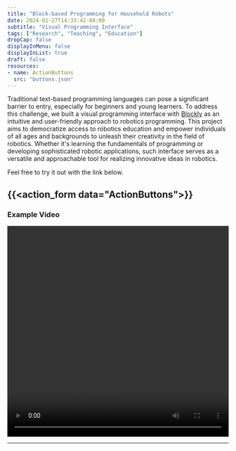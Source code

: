 ```yaml
---
title: "Block-based Programming for Household Robots"
date: 2024-01-27T14:33:42-04:00
subtitle: "Visual Programming Interface"
tags: ["Research", "Teaching", "Education"]
dropCap: false
displayInMenu: false
displayInList: true
draft: false
resources:
- name: ActionButtons
  src: "buttons.json"
---
```



<!-- ![blockly](https://developers.google.com/static/blockly/images/logos/logo_built_on_dark_with_bg.png) -->
Traditional text-based programming languages can pose a significant barrier to entry, especially for beginners and young learners. To address this challenge, we built a visual programming interface with [Blockly](https://developers.google.com/blockly) as an intuitive and user-friendly approach to robotics programming. This project aims to democratize access to robotics education and empower individuals of all ages and backgrounds to unleash their creativity in the field of robotics. Whether it's learning the fundamentals of programming or developing sophisticated robotic applications, such interface serves as a versatile and approachable tool for realizing innovative ideas in robotics.

Feel free to try it out with the link below.

{{<action_form data="ActionButtons">}}
---

<!--more-->
### Example Video
<video width="100%" height="480" controls>
  <source src="https://iris.informatik.uni-bremen.de/videos/blockly-demo.mp4" type="video/mp4">
</video>

---
